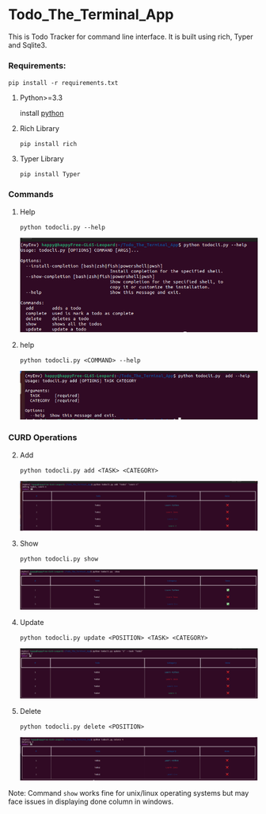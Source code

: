 # Todo_The_Terminal_App

This is Todo Tracker for command line interface. It is built using rich, Typer and Sqlite3. 

### Requirements:

```
pip install -r requirements.txt
```

1. Python>=3.3

    install [python](https://www.python.org/downloads/)

2. Rich Library

    ```
    pip install rich
    ```

3. Typer Library
 
    ```
    pip install Typer
    ```

### Commands

1. Help

   ```
   python todocli.py --help
   ```
   
   
    <img alt="" src="./images/help.png"/>

2. <COMMAND> help

    ```
    python todocli.py <COMMAND> --help
    ```


    <img alt="" src="./images/funcHelp.png"/>

### CURD Operations

2. Add 

    ```
    python todocli.py add <TASK> <CATEGORY>
    ```


    <img alt="" src="./images/add.png"/>

2. Show

    ```
    python todocli.py show
    ```


    <img alt="" src="./images/show.png"/>

4. Update

    ```
    python todocli.py update <POSITION> <TASK> <CATEGORY>
    ```


    <img alt="" src="./images/update.png"/>

6. Delete

    ```
    python todocli.py delete <POSITION>
    ```


    <img alt="" src="./images/delete.png"/>




Note: Command ```show``` works fine for unix/linux operating systems but may face issues in displaying done column in windows.




